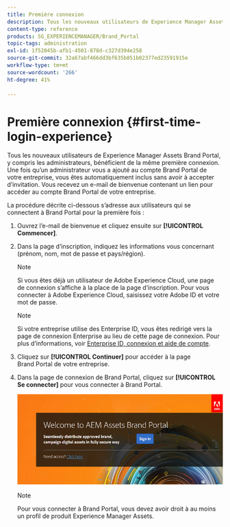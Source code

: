 ```yaml
---
title: Première connexion
description: Tous les nouveaux utilisateurs de Experience Manager Assets Brand Portal, y compris les administrateurs, bénéficient de la même première connexion. Une fois qu’un administrateur vous a ajouté au compte Brand Portal de votre entreprise, vous êtes automatiquement inclus sans avoir à accepter d’invitation. Vous recevez un e-mail de bienvenue contenant un lien pour accéder au compte Brand Portal de votre entreprise.
content-type: reference
products: SG_EXPERIENCEMANAGER/Brand_Portal
topic-tags: administration
exl-id: 1f52045b-afb1-4501-878d-c327d394e258
source-git-commit: 32a67abf466dd3bf635b851b02377ed23591915e
workflow-type: tm+mt
source-wordcount: '266'
ht-degree: 41%

---
```


# Première connexion {#first-time-login-experience}

Tous les nouveaux utilisateurs de Experience Manager Assets Brand Portal, y compris les administrateurs, bénéficient de la même première connexion. Une fois qu’un administrateur vous a ajouté au compte Brand Portal de votre entreprise, vous êtes automatiquement inclus sans avoir à accepter d’invitation. Vous recevez un e-mail de bienvenue contenant un lien pour accéder au compte Brand Portal de votre entreprise.

La procédure décrite ci-dessous s’adresse aux utilisateurs qui se connectent à Brand Portal pour la première fois :

1. Ouvrez l’e-mail de bienvenue et cliquez ensuite sur **[!UICONTROL Commencer]**.

1. Dans la page d’inscription, indiquez les informations vous concernant (prénom, nom, mot de passe et pays/région).

   >[!NOTE]
   >
   >Si vous êtes déjà un utilisateur de Adobe Experience Cloud, une page de connexion s’affiche à la place de la page d’inscription. Pour vous connecter à Adobe Experience Cloud, saisissez votre Adobe ID et votre mot de passe.

   >[!NOTE]
   >
   >Si votre entreprise utilise des Enterprise ID, vous êtes redirigé vers la page de connexion Enterprise au lieu de cette page de connexion. Pour plus d’informations, voir [Enterprise ID, connexion et aide de compte](https://helpx.adobe.com/fr/enterprise/kb/enterprise-id-faq.html).

1. Cliquez sur **[!UICONTROL Continuer]** pour accéder à la page Brand Portal de votre entreprise.
1. Dans la page de connexion de Brand Portal, cliquez sur **[!UICONTROL Se connecter]** pour vous connecter à Brand Portal.

   ![Page de connexion à Brand Portal](assets/signin-onboarding.png)

   >[!NOTE]
   >
   >Pour vous connecter à Brand Portal, vous devez avoir droit à au moins un profil de produit Experience Manager Assets.
